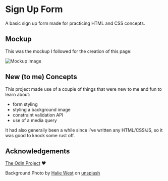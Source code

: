 # Sign Up Form

A basic sign up form made for practicing HTML and CSS concepts.

## Mockup

This was the mockup I followed for the creation of this page:

![Mockup Image](https://cdn.statically.io/gh/TheOdinProject/curriculum/5f37d43908ef92499e95a9b90fc3cc291a95014c/html_css/project-sign-up-form/sign-up-form.png)

## New (to me) Concepts

This project made use of a couple of things that were new to me and fun to learn about:
- form styling
- styling a background image
- constraint validation API
- use of a media query

It had also generally been a while since I've written any HTML/CSS/JS, so it was good to knock some rust off.

## Acknowledgements

[The Odin Project](https://theodinproject.com) :heart:

Background Photo by [Halie West](https://unsplash.com/@haliewestphoto?utm_source=unsplash&utm_medium=referral&utm_content=creditCopyText) on [unsplash](https://unsplash.com/?utm_source=unsplash&utm_medium=referral&utm_content=creditCopyText)
  